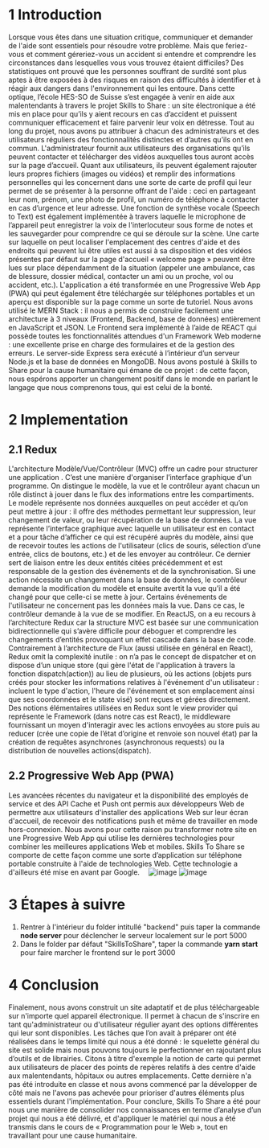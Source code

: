 # 1	Introduction

Lorsque vous êtes dans une situation critique, communiquer et demander de l'aide sont essentiels pour résoudre votre problème. Mais que feriez-vous et comment géreriez-vous un accident si entendre et comprendre les circonstances dans lesquelles vous vous trouvez étaient difficiles? Des statistiques ont prouvé que les personnes souffrant de surdité sont plus aptes à être exposées à des risques en raison des difficultés à identifier et à réagir aux dangers dans l'environnement qui les entoure.
Dans cette optique, l’école HES-SO de Suisse s’est engagée à venir en aide aux malentendants à travers le projet Skills to Share : un site électronique a été mis en place pour qu’ils y aient recours en cas d’accident et puissent communiquer efficacement et faire parvenir leur voix en détresse.
Tout au long du projet, nous avons pu attribuer à chacun des administrateurs et des utilisateurs réguliers des fonctionnalités distinctes et d’autres qu’ils ont en commun. L'administrateur fournit aux utilisateurs des organisations qu’ils peuvent contacter et télécharger des vidéos auxquelles tous auront accès sur la page d’accueil. Quant aux utilisateurs, ils peuvent également rajouter leurs propres fichiers (images ou vidéos) et remplir des informations personnelles qui les concernent dans une sorte de carte de profil qui leur permet de se présenter à la personne offrant de l'aide : ceci en partageant leur nom, prénom, une photo de profil, un numéro de téléphone à contacter en cas d’urgence et leur adresse. Une fonction de synthèse vocale (Speech to Text) est également implémentée à travers laquelle le microphone de l’appareil peut enregistrer la voix de l'interlocuteur sous forme de notes et les sauvegarder pour comprendre ce qui se déroule sur la scène. Une carte sur laquelle on peut localiser l'emplacement des centres d'aide et des endroits qui peuvent lui être utiles est aussi à sa disposition et des vidéos présentes par défaut sur la page d'accueil « welcome page » peuvent être lues sur place dépendamment de la situation (appeler une ambulance, cas de blessure, dossier médical, contacter un ami ou un proche, vol ou accident, etc.). L'application a été transformée en une Progressive Web App (PWA) qui peut également être téléchargée sur téléphones portables et un aperçu est disponible sur la page comme un sorte de tutoriel.
Nous avons utilisé le MERN Stack : il nous a permis de construire facilement une architecture à 3 niveaux (Frontend, Backend, base de données) entièrement en JavaScript et JSON. Le Frontend sera implémenté à l’aide de REACT qui possède toutes les fonctionnalités attendues d'un Framework Web moderne : une excellente prise en charge des formulaires et de la gestion des erreurs. Le server-side Express sera exécuté à l’intérieur d’un serveur Node.js et la base de données en MongoDB.
Nous avons postulé à Skills to Share pour la cause humanitaire qui émane de ce projet : de cette façon, nous espérons apporter un changement positif dans le monde en parlant le langage que nous comprenons tous, qui est celui de la bonté.

# 2	Implementation
## 2.1	Redux
L'architecture Modèle/Vue/Contrôleur (MVC) offre un cadre pour structurer une application . C’est une manière d'organiser l’interface graphique d'un programme. On distingue le modèle, la vue et le contrôleur ayant chacun un rôle distinct à jouer dans le flux des informations entre les compartiments.
Le modèle représente nos données auxquelles on peut accéder et qu’on peut mettre à jour : il offre des méthodes permettant leur suppression, leur changement de valeur, ou leur récupération de la base de données. La vue représente l’interface graphique avec laquelle un utilisateur est en contact et a pour tâche d’afficher ce qui est récupéré auprès du modèle, ainsi que de recevoir toutes les actions de l'utilisateur (clics de souris, sélection d’une entrée, clics de boutons, etc.) et de les envoyer au contrôleur. Ce dernier sert de liaison entre les deux entités citées précédemment et est responsable de la gestion des évènements et de la synchronisation. Si une action nécessite un changement dans la base de données, le contrôleur demande la modification du modèle et ensuite avertit la vue qu’il a été changé pour que celle-ci se mette à jour. Certains événements de l'utilisateur ne concernent pas les données mais la vue. Dans ce cas, le contrôleur demande à la vue de se modifier.
En ReactJS, on a eu recours à l’architecture Redux car la structure MVC est basée sur une communication bidirectionnelle qui s’avère difficile pour déboguer et comprendre les changements d’entités provoquant un effet cascade dans la base de code. Contrairement à l’architecture de Flux (aussi utilisée en général en React), Redux omit la complexité inutile : on n’a pas le concept de dispatcher et on dispose d’un unique store (qui gère l'état de l'application à travers la fonction dispatch(action)) au lieu de plusieurs, où les actions (objets purs créés pour stocker les informations relatives à l'événement d'un utilisateur : incluent le type d'action, l'heure de l'événement et son emplacement ainsi que ses coordonnées et le state visé) sont reçues et gérées directement.
Des notions élémentaires utilisées en Redux sont le view provider qui représente le Framework (dans notre cas est React), le middleware fournissant un moyen d'interagir avec les actions envoyées au store puis au reducer (crée une copie de l’état d’origine et renvoie son nouvel état) par la création de requêtes asynchrones  (asynchronous requests) ou la distribution de nouvelles actions(dispatch).

## 2.2	Progressive Web App (PWA)
Les avancées récentes du navigateur et la disponibilité des employés de service et des API Cache et Push ont permis aux développeurs Web de permettre aux utilisateurs d'installer des applications Web sur leur écran d'accueil, de recevoir des notifications push et même de travailler en mode hors-connexion. Nous avons pour cette raison pu transformer notre site en une Progressive Web App qui utilise les dernières technologies pour combiner les meilleures applications Web et mobiles. Skills To Share se comporte de cette façon comme une sorte d’application sur téléphone portable construite à l'aide de technologies Web. Cette technologie a d'ailleurs été mise en avant par Google.
 ![image](https://user-images.githubusercontent.com/88712232/148388995-bc0face1-0e5d-4ea1-8fe5-ae7805025c61.png)
![image](https://user-images.githubusercontent.com/88712232/148389048-cb4f5cde-fa39-4ee8-b4b3-0ddc35182e1d.png)

# 3	Étapes à suivre
1) Rentrer à l'intérieur du folder intitullé "backend" puis taper la commande **node server** pour déclencher le serveur localement sur le port 5000
2) Dans le folder par défaut "SkillsToShare", taper la commande **yarn start**  pour faire marcher le frontend sur le port 3000

# 4	Conclusion
Finalement, nous avons construit un site adaptatif et de plus téléchargeable sur n'importe quel appareil électronique. Il permet à chacun de s'inscrire en tant qu'administrateur ou d'utilisateur régulier ayant des options différentes qui leur sont disponibles. Les tâches que l’on avait à préparer ont été réalisées dans le temps limité qui nous a été donné : le squelette général du site est solide mais nous pouvons toujours le perfectionner en rajoutant plus d’outils et de librairies.
Citons à titre d'exemple la notion de carte qui permet aux utilisateurs de placer des points de repères relatifs à des centre d'aide aux malentendants, hôpitaux ou autres emplacements. Cette dernière n'a pas été introduite en classe et nous avons commencé par la développer de côté mais ne l'avons pas achevée pour prioriser d'autres éléments plus essentiels durant l'implémentation.
Pour conclure, Skills To Share a été pour nous une manière de consolider nos connaissances en terme d’analyse d’un projet qui nous a été délivré, et d'appliquer le matériel qui nous a été transmis dans le cours de « Programmation pour le Web », tout en travaillant pour une cause humanitaire.
